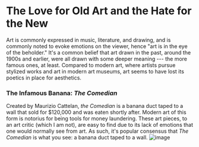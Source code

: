 # The Love for Old Art and the Hate for the New
Art is commonly expressed in music, literature, and drawing, and is commonly noted to evoke emotions on the viewer, hence "art is in the eye of the beholder." It's a common belief that art drawn in the past, around the 1900s and earlier, were all drawn with some deeper meaning --- the more famous ones, at least. Compared to modern art, where artists pursue stylized works and art in modern art museums, art seems to have lost its poetics in place for aesthetics.

### The Infamous Banana: _The Comedian_
Created by Maurizio Cattelan, _the Comedian_ is a banana duct taped to a wall that sold for $120,000 and was eaten shortly after. Modern art of this form is notorius for being tools for money laundering. These art pieces, to an art critic (which I am not), are easy to find due to its lack of emotions that one would normally see from art. As such, it's popular consensus that _The Comedian_ is what you see: a banana duct taped to a wall.
![image](https://user-images.githubusercontent.com/114519442/193483839-875662db-1753-4e94-a037-6d889bf7a2e0.png)


